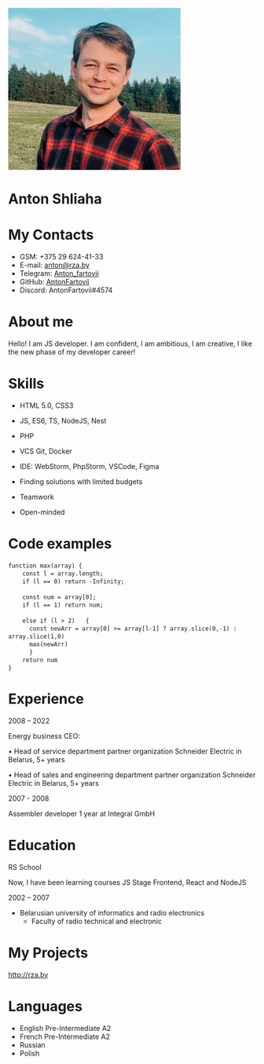 ![img](assets/img/im2.jpg "Anton Shliaha")

# Anton Shliaha

# My Contacts
* GSM: +375 29 624-41-33
* E-mail: anton@rza.by
* Telegram: [Anton_fartovii](http://t.me/Anton_fartovii)
* GitHub: [AntonFartovii](https://github.com/AntonFartovii)
* Discord: AntonFartovii#4574

# About me
Hello! I am JS developer. I am confident, I am ambitious, I am creative, I like the new phase of my developer career!

# Skills 
* HTML 5.0, CSS3
* JS, ES6, TS, NodeJS, Nest
* PHP
* VCS Git, Docker
* IDE: WebStorm, PhpStorm, VSCode, Figma

*	Finding solutions with limited budgets
*	Teamwork
*	Open-minded

# Code examples
```
function max(array) {
    const l = array.length;
    if (l == 0) return -Infinity;
  
    const num = array[0];
    if (l == 1) return num;
    
    else if (l > 2)   {
      const newArr = array[0] >= array[l-1] ? array.slice(0,-1) : array.slice(1,0)
      max(newArr)
      }
    return num
}
```

# Experience

2008 – 2022
 
Energy business CEO:

•	Head of service department partner organization Schneider Electric in Belarus, 5+ years

•	Head of sales and engineering department partner organization Schneider Electric in Belarus, 5+ years

2007 - 2008

Assembler developer 1 year at Integral GmbH

# Education
RS School

Now, I have been learning courses JS Stage Frontend, React and NodeJS

2002 – 2007

* Belarusian university of informatics and radio electronics 
    + Faculty of radio technical and electronic 

# My Projects

http://rza.by

# Languages
* English Pre-Intermediate A2
* French Pre-Intermediate A2
* Russian 
* Polish
